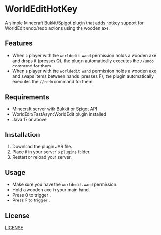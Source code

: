 # WorldEditHotKey

A simple Minecraft Bukkit/Spigot plugin that adds hotkey support for WorldEdit undo/redo actions using the wooden axe.

## Features

- When a player with the `worldedit.wand` permission holds a wooden axe and drops it (presses Q), the plugin automatically executes the `//undo` command for them.
- When a player with the `worldedit.wand` permission holds a wooden axe and swaps items between hands (presses F), the plugin automatically executes the `//redo` command for them.

## Requirements

- Minecraft server with Bukkit or Spigot API
- WorldEdit/FastAsyncWorldEdit plugin installed
- Java 17 or above

## Installation

1. Download the plugin JAR file.
2. Place it in your server's `plugins` folder.
3. Restart or reload your server.

## Usage

- Make sure you have the `worldedit.wand` permission.
- Hold a wooden axe in your main hand.
- Press Q to trigger .
- Press F to trigger .

## License

[LICENSE](LICENSE)